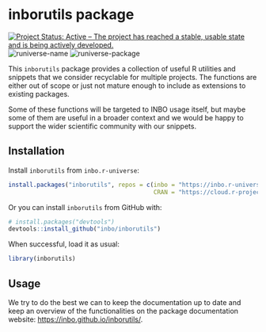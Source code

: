 # inborutils package

<!-- badges: start -->
[![Project Status: Active – The project has reached a stable, usable state and is being actively developed.](https://www.repostatus.org/badges/latest/active.svg)](https://www.repostatus.org/#active)
![runiverse-name](https://inbo.r-universe.dev/badges/:name)
![runiverse-package](https://inbo.r-universe.dev/badges/inborutils)
<!-- badges: end -->

This `inborutils` package provides a collection of useful R utilities and snippets that we consider recyclable for multiple projects. The functions are either out of scope or just not mature enough to include as extensions to existing packages. 

Some of these functions will be targeted to INBO usage itself, but maybe some of them are useful in a broader context and we would be happy to support the wider scientific community with our snippets. 

## Installation

Install `inborutils` from `inbo.r-universe`:

```r
install.packages("inborutils", repos = c(inbo = "https://inbo.r-universe.dev", 
                                         CRAN = "https://cloud.r-project.org"))
```

Or you can install `inborutils` from GitHub with:

```r
# install.packages("devtools")
devtools::install_github("inbo/inborutils")
```

When successful, load it as usual:

```r
library(inborutils)
```

## Usage

We try to do the best we can to keep the documentation up to date and keep an overview of the functionalities on the package documentation website: https://inbo.github.io/inborutils/. 
